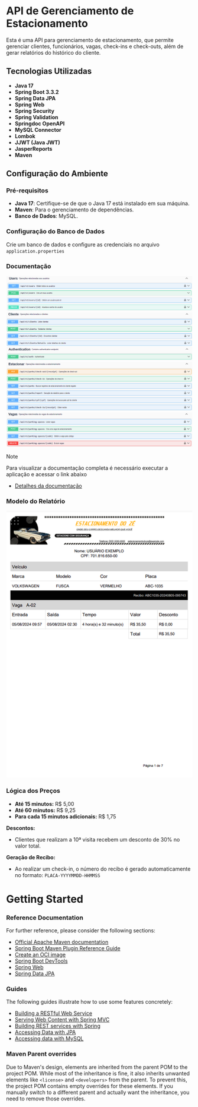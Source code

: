 # API de Gerenciamento de Estacionamento

Esta é uma API para gerenciamento de estacionamento, que permite gerenciar clientes, funcionários, vagas, check-ins e check-outs, além de gerar relatórios do histórico do cliente.

## Tecnologias Utilizadas

- **Java 17**
- **Spring Boot 3.3.2**
- **Spring Data JPA**
- **Spring Web**
- **Spring Security**
- **Spring Validation**
- **Springdoc OpenAPI**
- **MySQL Connector**
- **Lombok**
- **JJWT (Java JWT)**
- **JasperReports**
- **Maven**

## Configuração do Ambiente

### Pré-requisitos

- **Java 17**: Certifique-se de que o Java 17 está instalado em sua máquina.
- **Maven**: Para o gerenciamento de dependências.
- **Banco de Dados**: MySQL.

### Configuração do Banco de Dados

Crie um banco de dados e configure as credenciais no arquivo `application.properties`

### Documentação

![img_1.png](img_1.png)
![img_2.png](img_2.png)
![img_3.png](img_3.png)
![img_4.png](img_4.png)
![img_5.png](img_5.png)

> [!NOTE]
> Para visualizar a documentação completa é necessário executar a aplicação e acessar o link abaixo
> 
- [Detalhes da documentação](http://localhost:8080/swagger-ui/index.html#/)


### Modelo do Relatório

![img.png](img.png)

### Lógica dos Preços

- **Até 15 minutos:** R$ 5,00
- **Até 60 minutos:** R$ 9,25
- **Para cada 15 minutos adicionais:** R$ 1,75


**Descontos:**

- Clientes que realizam a 10ª visita recebem um desconto de 30% no valor total.


**Geração de Recibo:**

- Ao realizar um check-in, o número do recibo é gerado automaticamente no formato:
  `PLACA-YYYYMMDD-HHMMSS`
    

# Getting Started

### Reference Documentation
For further reference, please consider the following sections:

* [Official Apache Maven documentation](https://maven.apache.org/guides/index.html)
* [Spring Boot Maven Plugin Reference Guide](https://docs.spring.io/spring-boot/docs/3.3.2/maven-plugin/reference/html/)
* [Create an OCI image](https://docs.spring.io/spring-boot/docs/3.3.2/maven-plugin/reference/html/#build-image)
* [Spring Boot DevTools](https://docs.spring.io/spring-boot/docs/3.3.2/reference/htmlsingle/index.html#using.devtools)
* [Spring Web](https://docs.spring.io/spring-boot/docs/3.3.2/reference/htmlsingle/index.html#web)
* [Spring Data JPA](https://docs.spring.io/spring-boot/docs/3.3.2/reference/htmlsingle/index.html#data.sql.jpa-and-spring-data)

### Guides
The following guides illustrate how to use some features concretely:

* [Building a RESTful Web Service](https://spring.io/guides/gs/rest-service/)
* [Serving Web Content with Spring MVC](https://spring.io/guides/gs/serving-web-content/)
* [Building REST services with Spring](https://spring.io/guides/tutorials/rest/)
* [Accessing Data with JPA](https://spring.io/guides/gs/accessing-data-jpa/)
* [Accessing data with MySQL](https://spring.io/guides/gs/accessing-data-mysql/)

### Maven Parent overrides

Due to Maven's design, elements are inherited from the parent POM to the project POM.
While most of the inheritance is fine, it also inherits unwanted elements like `<license>` and `<developers>` from the parent.
To prevent this, the project POM contains empty overrides for these elements.
If you manually switch to a different parent and actually want the inheritance, you need to remove those overrides.

